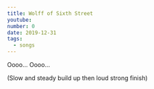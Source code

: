 ```yaml
---
title: Wolff of Sixth Street
youtube: 
number: 0
date: 2019-12-31
tags:
  - songs
---
```


Oooo... Oooo...

(Slow and steady build up then loud strong finish)


